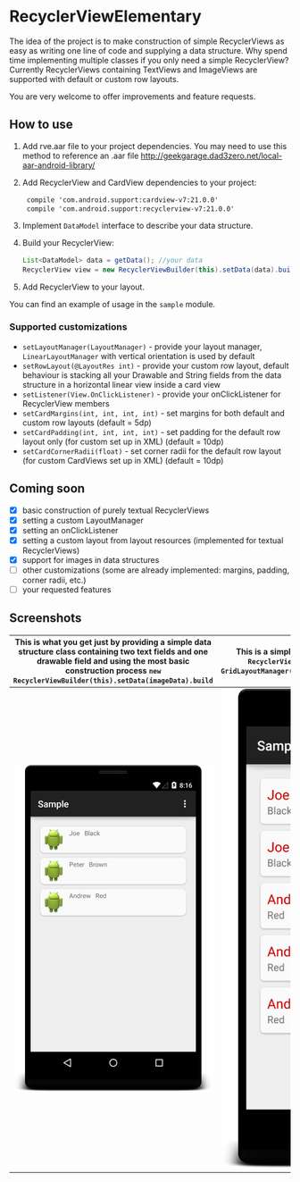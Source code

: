# RecyclerViewElementary
The idea of the project is to make construction of simple RecyclerViews as easy as writing one line of code and supplying a data structure.
Why spend time implementing multiple classes if you only need a simple RecyclerView?
Currently RecyclerViews containing TextViews and ImageViews are supported with default or custom row layouts.

You are very welcome to offer improvements and feature requests.
## How to use
1. Add rve.aar file to your project dependencies.
You may need to use this method to reference an .aar file http://geekgarage.dad3zero.net/local-aar-android-library/
2. Add RecyclerView and CardView dependencies to your project:

    ```
     compile 'com.android.support:cardview-v7:21.0.0'
     compile 'com.android.support:recyclerview-v7:21.0.0'
    ```
3. Implement `DataModel` interface to describe your data structure.
4. Build your RecyclerView:

    ```java
    List<DataModel> data = getData(); //your data
    RecyclerView view = new RecyclerViewBuilder(this).setData(data).build();
    ```

5. Add RecyclerView to your layout.

You can find an example of usage in the `sample` module.

### Supported customizations
- `setLayoutManager(LayoutManager)` - provide your layout manager, `LinearLayoutManager` with vertical orientation is used by default
- `setRowLayout(@LayoutRes int)` - provide your custom row layout, default behaviour is stacking all your Drawable and String fields from the data structure in a horizontal linear view inside a card view
- `setListener(View.OnClickListener)` - provide your onClickListener for RecyclerView members
- `setCardMargins(int, int, int, int)` - set margins for both default and custom row layouts (default = 5dp)
- `setCardPadding(int, int, int, int)` - set padding for the default row layout only (for custom set up in XML) (default = 10dp)
- `setCardCornerRadii(float)` - set corner radii for the default row layout (for custom CardViews set up in XML) (default = 10dp)

## Coming soon
- [x] basic construction of purely textual RecyclerViews
- [x] setting a custom LayoutManager
- [x] setting an onClickListener
- [x] setting a custom layout from layout resources (implemented for textual RecyclerViews)
- [x] support for images in data structures
- [ ] other customizations (some are already implemented: margins, padding, corner radii, etc.)
- [ ] your requested features

## Screenshots
This is what you get just by providing a simple data structure class containing two text fields and one drawable field and using the most basic construction process `new RecyclerViewBuilder(this).setData(imageData).build` | This is a simplistic textual RecyclerView constructed with merely `new RecyclerViewBuilder(this).setData(data).setLayoutManager(new GridLayoutManager(this,2)).setRowLayout(R.layout.text_row_layout).build()`:
------------ | -------------
![Image RecyclerView](/screenshots/image_recycler.png)|![Text RecyclerView](/screenshots/text_recycler.png)



